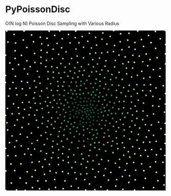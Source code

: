 # PyPoissonDisc
O(N log N) Poisson Disc Sampling with Various Radius

![Example](Sampling_kernel4_sigma4_res.png)
